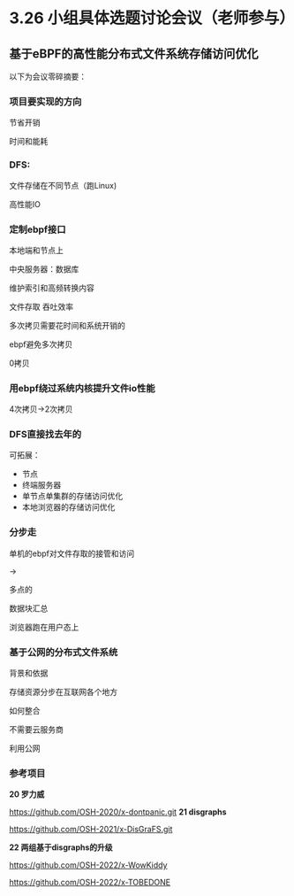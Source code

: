 # 3.26 小组具体选题讨论会议（老师参与）

## 基于eBPF的高性能分布式文件系统存储访问优化

以下为会议零碎摘要：

### 项目要实现的方向

节省开销

时间和能耗



### DFS:

文件存储在不同节点（跑Linux)



高性能IO



### 定制ebpf接口

本地端和节点上



中央服务器：数据库

维护索引和高频转换内容



文件存取 吞吐效率



多次拷贝需要花时间和系统开销的

ebpf避免多次拷贝



0拷贝



### 用ebpf绕过系统内核提升文件io性能



4次拷贝->2次拷贝



### DFS直接找去年的

可拓展：

- 节点
- 终端服务器
- 单节点单集群的存储访问优化
- 本地浏览器的存储访问优化

### 分步走

单机的ebpf对文件存取的接管和访问

->

多点的



数据块汇总 

浏览器跑在用户态上

### 基于公网的分布式文件系统

背景和依据

存储资源分步在互联网各个地方

如何整合



不需要云服务商

利用公网

### 参考项目

**20 罗力威**

<https://github.com/OSH-2020/x-dontpanic.git>
**21 disgraphs**

<https://github.com/OSH-2021/x-DisGraFS.git>

**22 两组基于disgraphs的升级**

https://github.com/OSH-2022/x-WowKiddy

https://github.com/OSH-2022/x-TOBEDONE